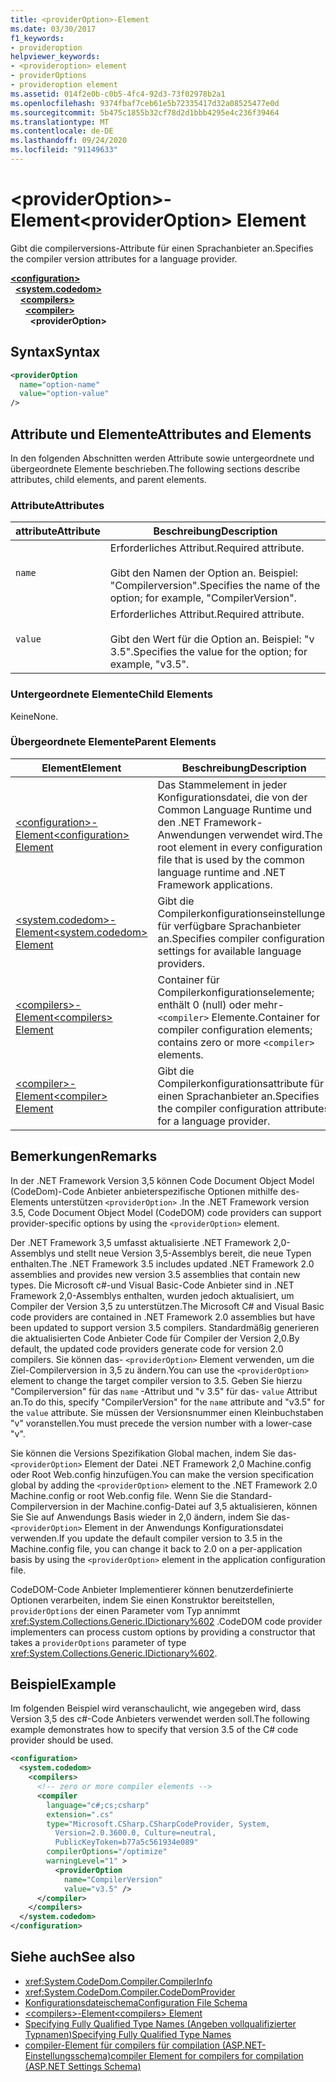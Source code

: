 ```yaml
---
title: <providerOption>-Element
ms.date: 03/30/2017
f1_keywords:
- provideroption
helpviewer_keywords:
- <provideroption> element
- providerOptions
- provideroption element
ms.assetid: 014f2e0b-c0b5-4fc4-92d3-73f02978b2a1
ms.openlocfilehash: 9374fbaf7ceb61e5b72335417d32a08525477e0d
ms.sourcegitcommit: 5b475c1855b32cf78d2d1bbb4295e4c236f39464
ms.translationtype: MT
ms.contentlocale: de-DE
ms.lasthandoff: 09/24/2020
ms.locfileid: "91149633"
---
```

# <a name="provideroption-element"></a><span data-ttu-id="9c8d8-102">\<providerOption>-Element</span><span class="sxs-lookup"><span data-stu-id="9c8d8-102">\<providerOption> Element</span></span>

<span data-ttu-id="9c8d8-103">Gibt die compilerversions-Attribute für einen Sprachanbieter an.</span><span class="sxs-lookup"><span data-stu-id="9c8d8-103">Specifies the compiler version attributes for a language provider.</span></span>  

[**\<configuration>**](../configuration-element.md)\
&nbsp;&nbsp;[**\<system.codedom>**](system-codedom-element.md)\
&nbsp;&nbsp;&nbsp;&nbsp;[**\<compilers>**](compilers-element.md)\
&nbsp;&nbsp;&nbsp;&nbsp;&nbsp;&nbsp;[**\<compiler>**](compiler-element.md)\
&nbsp;&nbsp;&nbsp;&nbsp;&nbsp;&nbsp;&nbsp;&nbsp;**\<providerOption>**

## <a name="syntax"></a><span data-ttu-id="9c8d8-104">Syntax</span><span class="sxs-lookup"><span data-stu-id="9c8d8-104">Syntax</span></span>  
  
```xml  
<providerOption  
  name="option-name"  
  value="option-value"  
/>  
```  
  
## <a name="attributes-and-elements"></a><span data-ttu-id="9c8d8-105">Attribute und Elemente</span><span class="sxs-lookup"><span data-stu-id="9c8d8-105">Attributes and Elements</span></span>  

 <span data-ttu-id="9c8d8-106">In den folgenden Abschnitten werden Attribute sowie untergeordnete und übergeordnete Elemente beschrieben.</span><span class="sxs-lookup"><span data-stu-id="9c8d8-106">The following sections describe attributes, child elements, and parent elements.</span></span>  
  
### <a name="attributes"></a><span data-ttu-id="9c8d8-107">Attribute</span><span class="sxs-lookup"><span data-stu-id="9c8d8-107">Attributes</span></span>  
  
|<span data-ttu-id="9c8d8-108">attribute</span><span class="sxs-lookup"><span data-stu-id="9c8d8-108">Attribute</span></span>|<span data-ttu-id="9c8d8-109">Beschreibung</span><span class="sxs-lookup"><span data-stu-id="9c8d8-109">Description</span></span>|  
|---------------|-----------------|  
|`name`|<span data-ttu-id="9c8d8-110">Erforderliches Attribut.</span><span class="sxs-lookup"><span data-stu-id="9c8d8-110">Required attribute.</span></span><br /><br /> <span data-ttu-id="9c8d8-111">Gibt den Namen der Option an. Beispiel: "Compilerversion".</span><span class="sxs-lookup"><span data-stu-id="9c8d8-111">Specifies the name of the option; for example, "CompilerVersion".</span></span>|  
|`value`|<span data-ttu-id="9c8d8-112">Erforderliches Attribut.</span><span class="sxs-lookup"><span data-stu-id="9c8d8-112">Required attribute.</span></span><br /><br /> <span data-ttu-id="9c8d8-113">Gibt den Wert für die Option an. Beispiel: "v 3.5".</span><span class="sxs-lookup"><span data-stu-id="9c8d8-113">Specifies the value for the option; for example, "v3.5".</span></span>|  
  
### <a name="child-elements"></a><span data-ttu-id="9c8d8-114">Untergeordnete Elemente</span><span class="sxs-lookup"><span data-stu-id="9c8d8-114">Child Elements</span></span>  

 <span data-ttu-id="9c8d8-115">Keine</span><span class="sxs-lookup"><span data-stu-id="9c8d8-115">None.</span></span>  
  
### <a name="parent-elements"></a><span data-ttu-id="9c8d8-116">Übergeordnete Elemente</span><span class="sxs-lookup"><span data-stu-id="9c8d8-116">Parent Elements</span></span>  
  
|<span data-ttu-id="9c8d8-117">Element</span><span class="sxs-lookup"><span data-stu-id="9c8d8-117">Element</span></span>|<span data-ttu-id="9c8d8-118">Beschreibung</span><span class="sxs-lookup"><span data-stu-id="9c8d8-118">Description</span></span>|  
|-------------|-----------------|  
|[<span data-ttu-id="9c8d8-119">\<configuration>-Element</span><span class="sxs-lookup"><span data-stu-id="9c8d8-119">\<configuration> Element</span></span>](../configuration-element.md)|<span data-ttu-id="9c8d8-120">Das Stammelement in jeder Konfigurationsdatei, die von der Common Language Runtime und den .NET Framework-Anwendungen verwendet wird.</span><span class="sxs-lookup"><span data-stu-id="9c8d8-120">The root element in every configuration file that is used by the common language runtime and .NET Framework applications.</span></span>|  
|[<span data-ttu-id="9c8d8-121">\<system.codedom>-Element</span><span class="sxs-lookup"><span data-stu-id="9c8d8-121">\<system.codedom> Element</span></span>](system-codedom-element.md)|<span data-ttu-id="9c8d8-122">Gibt die Compilerkonfigurationseinstellungen für verfügbare Sprachanbieter an.</span><span class="sxs-lookup"><span data-stu-id="9c8d8-122">Specifies compiler configuration settings for available language providers.</span></span>|  
|[<span data-ttu-id="9c8d8-123">\<compilers>-Element</span><span class="sxs-lookup"><span data-stu-id="9c8d8-123">\<compilers> Element</span></span>](compilers-element.md)|<span data-ttu-id="9c8d8-124">Container für Compilerkonfigurationselemente; enthält 0 (null) oder mehr- `<compiler>` Elemente.</span><span class="sxs-lookup"><span data-stu-id="9c8d8-124">Container for compiler configuration elements; contains zero or more `<compiler>` elements.</span></span>|  
|[<span data-ttu-id="9c8d8-125">\<compiler>-Element</span><span class="sxs-lookup"><span data-stu-id="9c8d8-125">\<compiler> Element</span></span>](compiler-element.md)|<span data-ttu-id="9c8d8-126">Gibt die Compilerkonfigurationsattribute für einen Sprachanbieter an.</span><span class="sxs-lookup"><span data-stu-id="9c8d8-126">Specifies the compiler configuration attributes for a language provider.</span></span>|  
  
## <a name="remarks"></a><span data-ttu-id="9c8d8-127">Bemerkungen</span><span class="sxs-lookup"><span data-stu-id="9c8d8-127">Remarks</span></span>  

 <span data-ttu-id="9c8d8-128">In der .NET Framework Version 3,5 können Code Document Object Model (CodeDom)-Code Anbieter anbieterspezifische Optionen mithilfe des-Elements unterstützen `<providerOption>` .</span><span class="sxs-lookup"><span data-stu-id="9c8d8-128">In the .NET Framework version 3.5, Code Document Object Model (CodeDOM) code providers can support provider-specific options by using the `<providerOption>` element.</span></span>  
  
 <span data-ttu-id="9c8d8-129">Der .NET Framework 3,5 umfasst aktualisierte .NET Framework 2,0-Assemblys und stellt neue Version 3,5-Assemblys bereit, die neue Typen enthalten.</span><span class="sxs-lookup"><span data-stu-id="9c8d8-129">The .NET Framework 3.5 includes updated .NET Framework 2.0 assemblies and provides new version 3.5 assemblies that contain new types.</span></span> <span data-ttu-id="9c8d8-130">Die Microsoft c#-und Visual Basic-Code Anbieter sind in .NET Framework 2,0-Assemblys enthalten, wurden jedoch aktualisiert, um Compiler der Version 3,5 zu unterstützen.</span><span class="sxs-lookup"><span data-stu-id="9c8d8-130">The Microsoft C# and Visual Basic code providers are contained in .NET Framework 2.0 assemblies but have been updated to support version 3.5 compilers.</span></span> <span data-ttu-id="9c8d8-131">Standardmäßig generieren die aktualisierten Code Anbieter Code für Compiler der Version 2,0.</span><span class="sxs-lookup"><span data-stu-id="9c8d8-131">By default, the updated code providers generate code for version 2.0 compilers.</span></span> <span data-ttu-id="9c8d8-132">Sie können das- `<providerOption>` Element verwenden, um die Ziel-Compilerversion in 3,5 zu ändern.</span><span class="sxs-lookup"><span data-stu-id="9c8d8-132">You can use the `<providerOption>` element to change the target compiler version to 3.5.</span></span> <span data-ttu-id="9c8d8-133">Geben Sie hierzu "Compilerversion" für das `name` -Attribut und "v 3.5" für das- `value` Attribut an.</span><span class="sxs-lookup"><span data-stu-id="9c8d8-133">To do this, specify "CompilerVersion" for the `name` attribute and "v3.5" for the `value` attribute.</span></span> <span data-ttu-id="9c8d8-134">Sie müssen der Versionsnummer einen Kleinbuchstaben "v" voranstellen.</span><span class="sxs-lookup"><span data-stu-id="9c8d8-134">You must precede the version number with a lower-case "v".</span></span>  
  
 <span data-ttu-id="9c8d8-135">Sie können die Versions Spezifikation Global machen, indem Sie das- `<providerOption>` Element der Datei .NET Framework 2,0 Machine.config oder Root Web.config hinzufügen.</span><span class="sxs-lookup"><span data-stu-id="9c8d8-135">You can make the version specification global by adding the `<providerOption>` element to the .NET Framework 2.0 Machine.config or root Web.config file.</span></span> <span data-ttu-id="9c8d8-136">Wenn Sie die Standard-Compilerversion in der Machine.config-Datei auf 3,5 aktualisieren, können Sie Sie auf Anwendungs Basis wieder in 2,0 ändern, indem Sie das- `<providerOption>` Element in der Anwendungs Konfigurationsdatei verwenden.</span><span class="sxs-lookup"><span data-stu-id="9c8d8-136">If you update the default compiler version to 3.5 in the Machine.config file, you can change it back to 2.0 on a per-application basis by using the `<providerOption>` element in the application configuration file.</span></span>  
  
 <span data-ttu-id="9c8d8-137">CodeDOM-Code Anbieter Implementierer können benutzerdefinierte Optionen verarbeiten, indem Sie einen Konstruktor bereitstellen, `providerOptions` der einen Parameter vom Typ annimmt <xref:System.Collections.Generic.IDictionary%602> .</span><span class="sxs-lookup"><span data-stu-id="9c8d8-137">CodeDOM code provider implementers can process custom options by providing a constructor that takes a `providerOptions` parameter of type <xref:System.Collections.Generic.IDictionary%602>.</span></span>  
  
## <a name="example"></a><span data-ttu-id="9c8d8-138">Beispiel</span><span class="sxs-lookup"><span data-stu-id="9c8d8-138">Example</span></span>  

 <span data-ttu-id="9c8d8-139">Im folgenden Beispiel wird veranschaulicht, wie angegeben wird, dass Version 3,5 des c#-Code Anbieters verwendet werden soll.</span><span class="sxs-lookup"><span data-stu-id="9c8d8-139">The following example demonstrates how to specify that version 3.5 of the C# code provider should be used.</span></span>  
  
```xml  
<configuration>  
  <system.codedom>  
    <compilers>  
      <!-- zero or more compiler elements -->  
      <compiler  
        language="c#;cs;csharp"  
        extension=".cs"  
        type="Microsoft.CSharp.CSharpCodeProvider, System,
          Version=2.0.3600.0, Culture=neutral,
          PublicKeyToken=b77a5c561934e089"  
        compilerOptions="/optimize"  
        warningLevel="1" >  
          <providerOption  
            name="CompilerVersion"  
            value="v3.5" />  
      </compiler>  
    </compilers>  
  </system.codedom>  
</configuration>  
```  
  
## <a name="see-also"></a><span data-ttu-id="9c8d8-140">Siehe auch</span><span class="sxs-lookup"><span data-stu-id="9c8d8-140">See also</span></span>

- <xref:System.CodeDom.Compiler.CompilerInfo>
- <xref:System.CodeDom.Compiler.CodeDomProvider>
- [<span data-ttu-id="9c8d8-141">Konfigurationsdateischema</span><span class="sxs-lookup"><span data-stu-id="9c8d8-141">Configuration File Schema</span></span>](../index.md)
- [<span data-ttu-id="9c8d8-142">\<compilers>-Element</span><span class="sxs-lookup"><span data-stu-id="9c8d8-142">\<compilers> Element</span></span>](compilers-element.md)
- [<span data-ttu-id="9c8d8-143">Specifying Fully Qualified Type Names (Angeben vollqualifizierter Typnamen)</span><span class="sxs-lookup"><span data-stu-id="9c8d8-143">Specifying Fully Qualified Type Names</span></span>](../../../reflection-and-codedom/specifying-fully-qualified-type-names.md)
- <span data-ttu-id="9c8d8-144">[compiler-Element für compilers für compilation (ASP.NET-Einstellungsschema)](/previous-versions/dotnet/netframework-4.0/a15ebt6c(v=vs.100))</span><span class="sxs-lookup"><span data-stu-id="9c8d8-144">[compiler Element for compilers for compilation (ASP.NET Settings Schema)](/previous-versions/dotnet/netframework-4.0/a15ebt6c(v=vs.100))</span></span>
